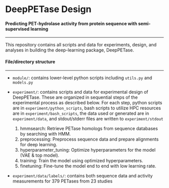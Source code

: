 # DeepPETase Design
#### Predicting PET-hydrolase activity from protein sequence with semi-supervised learning
-------------------

This repository contains all scripts and data for experiments, design, and analyses
in building the deep-learning package, DeepPETase.


#### File/directory structure
-------------------

- `module/`: contains lower-level python scripts including `utils.py` and `models.py`
- `experiment/`: contains scripts and data for experimental design of DeepPETase.
These are organized in sequential steps of the experimental process as described below.
For each step, python scripts are in `experiment/python_scripts`, bash scripts to utilize 
HPC resources are in `experiment/bash_scripts`, the data used or generated are in 
`experiment/data`, and stdout/stderr files are written to `experiment/stdout`

    1. hmmsearch: Retrieve PETase homologs from sequence databases by searching with HMM.
    2. preprocessing: Preprocess sequence data and prepare alignments for deep learning.
    3. hyperparameter_tuning: Optimize hyperparameters for the model (VAE & top model).
    4. training: Train the model using optimized hyperparameters.
    5. finetuning: Fine-tune the model end to end with low learning rate.

- `experiment/data/labels/`: contains both sequence data and activity measurements for
379 PETases from 23 studies





